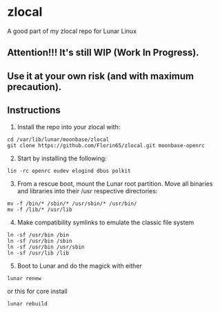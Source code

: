 # zlocal
A good part of my zlocal repo for Lunar Linux

## Attention!!! It's still WIP (Work In Progress).
## Use it at your own risk (and with maximum precaution).

## Instructions

1. Install the repo into your zlocal with:
```
cd /var/lib/lunar/moonbase/zlocal
git clone https://github.com/Florin65/zlocal.git moonbase-openrc
```

2. Start by installing the following:
```
lin -rc openrc eudev elogind dbus polkit
```

3. From a rescue boot, mount the Lunar root partition.
Move all binaries and libraries into their /usr respective directories:
```
mv -f /bin/* /sbin/* /usr/sbin/* /usr/bin/
mv -f /lib/* /usr/lib
```

4. Make compatibility symlinks to emulate the classic file system
```
ln -sf /usr/bin /bin
ln -sf /usr/bin /sbin
ln -sf /usr/bin /usr/sbin
ln -sf /usr/lib /lib
```

5. Boot to Lunar and do the magick with either
```
lunar renew
```

or this for core install

```
lunar rebuild
```
